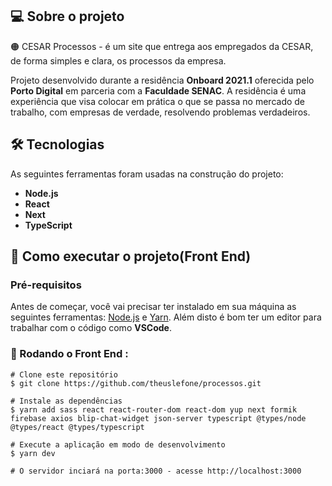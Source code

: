 ## 💻 Sobre o projeto

🟠 CESAR Processos - é um site que entrega aos empregados da CESAR, de forma simples e clara, os processos da empresa.

Projeto desenvolvido durante a residência **Onboard 2021.1** oferecida pelo **Porto Digital** em parceria com a **Faculdade SENAC**. A residência é uma experiência que visa colocar em prática o que se passa no mercado de trabalho, com empresas de verdade, resolvendo problemas verdadeiros.

## 🛠️ Tecnologias

As seguintes ferramentas foram usadas na construção do projeto:

- **Node.js**
- **React**
- **Next**
- **TypeScript**

## 🚀 Como executar o projeto(Front End)

### Pré-requisitos

Antes de começar, você vai precisar ter instalado em sua máquina as seguintes ferramentas: [Node.js](https://nodejs.org/en/download/) e [Yarn](https://yarnpkg.com/getting-started/install). Além disto é bom ter um editor para trabalhar com o código como **VSCode**.

### 🎲 Rodando o Front End :

```
# Clone este repositório
$ git clone https://github.com/theuslefone/processos.git

# Instale as dependências
$ yarn add sass react react-router-dom react-dom yup next formik firebase axios blip-chat-widget json-server typescript @types/node @types/react @types/typescript

# Execute a aplicação em modo de desenvolvimento
$ yarn dev

# O servidor inciará na porta:3000 - acesse http://localhost:3000 
```

